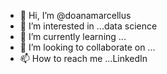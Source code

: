 - 👋 Hi, I’m @doanamarcellus
- 👀 I’m interested in ...data science
- 🌱 I’m currently learning ...
- 💞️ I’m looking to collaborate on ...
- 📫 How to reach me ...LinkedIn

<!---
doanamarcellus/doanamarcellus is a ✨ special ✨ repository because its `README.md` (this file) appears on your GitHub profile.
You can click the Preview link to take a look at your changes.
--->
